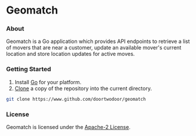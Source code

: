 # Geomatch

### About
Geomatch is a Go application which provides API endpoints to retrieve a list of movers that are near a customer, update an available mover's current location and store location updates for active moves.

### Getting Started
1. Install [Go](https://www.golang.org/) for your platform.
2. [Clone](https://help.github.com/articles/cloning-a-repository/) a copy of the repository into the current directory.
```Bash
git clone https://www.github.com/doortwodoor/geomatch
```

### License
Geomatch is licensed under the [Apache-2 License](https://www.github.com/DoorTwoDoor/geomatch/blob/master/LICENSE).
